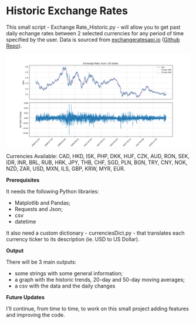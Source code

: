 # Historic Exchange Rates

This small script - Exchange Rate_Historic.py - will allow you to get past daily echange rates between 2 selected currencies for any period of time specified by the user.
Data is sourced from <a href="http://exchangeratesapi.io/">exchangeratesapi.io</a> (<a href="https://github.com/exchangeratesapi/exchangeratesapi">Github Repo</a>).

<img src="https://raw.githubusercontent.com/FilippoGalanti/historic_exchange_rates/master/ExchangeRateEURUSD.png" alt="Output Example">

Currencies Available: CAD, HKD, ISK, PHP, DKK, HUF, CZK, AUD, RON, SEK, IDR, INR, BRL, RUB, HRK, JPY, THB, CHF, SGD, PLN, BGN, TRY, CNY, NOK, NZD, ZAR, USD, MXN, ILS, GBP, KRW, MYR, EUR.

<b>Prerequisites</b>

It needs the following Python libraries:

 <ul>
  <li>Matplotlib and Pandas;</li>
  <li>Requests and Json;</li>
  <li>csv</li>
  <li>datetime</li>
</ul>

It also need a custom dictionary - currenciesDict.py - that translates each currency ticker to its description (ie. USD to US Dollar).

<b>Output</b>

There will be 3 main outputs:

 <ul>
  <li>some strings with some general information;</li>
  <li>a graph with the historic trends, 20-day and 50-day moving averages;</li>
  <li>a csv with the data and the daily changes</li>
</ul> 

<b>Future Updates</b>

I'll continue, from time to time, to work on this small project adding features and improving the code.
